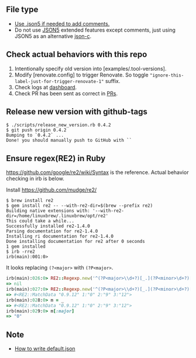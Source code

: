 ## File type

- [Use .json5 if needed to add comments.](https://github.com/renovatebot/renovate/issues/16001#issuecomment-1152568230)
- Do not use [JSON5](https://json5.org/) extended features except comments, just using JSON5 as an alternative [json-c](https://github.com/json-c/json-c).

## Check actual behaviors with this repo

1. Intentionally specify old version into [examples/.tool-versions].
2. Modify [renovate.config] to trigger Renovate. So toggle `"ignore-this-label-just-for-trigger-renovate-1"` suffix.
3. Check logs at [dashboard](https://app.renovatebot.com/dashboard#github/kachick/renovate-config-asdf).
4. Check PR has been sent as correct in [PRs](https://github.com/kachick/renovate-config-asdf/pulls).

## Release new version with github-tags

```console
$ ./scripts/release_new_version.rb 0.4.2
$ git push origin 0.4.2
Bumping to `0.4.2` ...
Done! you should manually push to GitHub with ``
```

## Ensure regex(RE2) in Ruby

https://github.com/google/re2/wiki/Syntax is the reference.
Actual behavior checking in irb is below.

Install https://github.com/mudge/re2/

```console
$ brew install re2
$ gem install re2 -- --with-re2-dir=$(brew --prefix re2)
Building native extensions with: '--with-re2-dir=/home/linuxbrew/.linuxbrew/opt/re2'
This could take a while...
Successfully installed re2-1.4.0
Parsing documentation for re2-1.4.0
Installing ri documentation for re2-1.4.0
Done installing documentation for re2 after 0 seconds
1 gem installed
$ irb -rre2
irb(main):001:0>
```

It looks replacing `(?<major>` with `(?P<major>`.

```ruby
irb(main):026:0> RE2::Regexp.new('^(?P<major>\\d+?)[_.](?P<minor>\d+?)[_.](?P<patch>\d+)$').match('0_9-12')
=> nil
irb(main):027:0> RE2::Regexp.new('^(?P<major>\\d+?)[_.](?P<minor>\d+?)[_.](?P<patch>\d+)$').match('0.9.12')
=> #<RE2::MatchData "0.9.12" 1:"0" 2:"9" 3:"12">
irb(main):028:0> m = _
=> #<RE2::MatchData "0.9.12" 1:"0" 2:"9" 3:"12">
irb(main):029:0> m[:major]
=> "0"
```

## Note

- [How to write default.json](https://docs.renovatebot.com/config-presets/)
